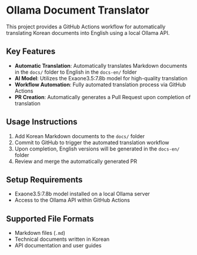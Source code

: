 # Ollama Document Translator

This project provides a GitHub Actions workflow for automatically translating Korean documents into English using a local Ollama API.

## Key Features

- **Automatic Translation**: Automatically translates Markdown documents in the `docs/` folder to English in the `docs-en/` folder
- **AI Model**: Utilizes the Exaone3.5:7.8b model for high-quality translation
- **Workflow Automation**: Fully automated translation process via GitHub Actions
- **PR Creation**: Automatically generates a Pull Request upon completion of translation

## Usage Instructions

1. Add Korean Markdown documents to the `docs/` folder
2. Commit to GitHub to trigger the automated translation workflow
3. Upon completion, English versions will be generated in the `docs-en/` folder
4. Review and merge the automatically generated PR

## Setup Requirements

- Exaone3.5:7.8b model installed on a local Ollama server
- Access to the Ollama API within GitHub Actions

## Supported File Formats

- Markdown files (`.md`)
- Technical documents written in Korean
- API documentation and user guides